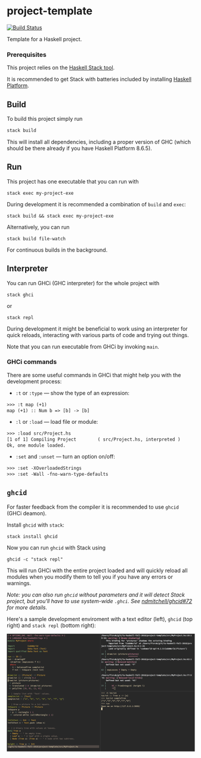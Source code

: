 # project-template

[![Build Status](https://travis-ci.org/iu-haskell-spring-2020/project-template.svg?branch=master)](https://travis-ci.org/iu-haskell-spring-2020/project-template)

Template for a Haskell project.

### Prerequisites

This project relies on the [Haskell Stack tool](https://docs.haskellstack.org/en/stable/README/).

It is recommended to get Stack with batteries included by
installing [Haskell Platform](https://www.haskell.org/platform/).

## Build

To build this project simply run

```sh
stack build
```

This will install all dependencies, including a proper version of GHC
(which should be there already if you have Haskell Platform 8.6.5).

## Run

This project has one executable that you can run with

```
stack exec my-project-exe
```

During development it is recommended a combination of `build` and `exec`:

```
stack build && stack exec my-project-exe
```

Alternatively, you can run

```
stack build file-watch
```

For continuous builds in the background.

## Interpreter

You can run GHCi (GHC interpreter) for the whole project with

```
stack ghci
```

or

```
stack repl
```

During development it might be beneficial to work using an interpreter
for quick reloads, interacting with various parts of code and
trying out things.

Note that you can run executable from GHCi by invoking `main`.

### GHCi commands

There are some useful commands in GHCi that might help
you with the development process:

- `:t` or `:type` — show the type of an expression:

```
>>> :t map (+1)
map (+1) :: Num b => [b] -> [b]
```

- `:l` or `:load` — load file or module:

```
>>> :load src/Project.hs
[1 of 1] Compiling Project        ( src/Project.hs, interpreted )
Ok, one module loaded.
```

- `:set` and `:unset` — turn an option on/off:

```
>>> :set -XOverloadedStrings
>>> :set -Wall -fno-warn-type-defaults
```

## `ghcid`

For faster feedback from the compiler it is recommended to use `ghcid`
(GHCi deamon).

Install `ghcid` with `stack`:

```
stack install ghcid
```

Now you can run `ghcid` with Stack using

```
ghcid -c "stack repl"
```

This will run GHCi with the entire project loaded and will
quickly reload all modules when you modify them to tell you
if you have any errors or warnings.

_Note: you can also run `ghcid` without parameters and it will detect
Stack project, but you'll have to use system-wide `.ghci`.
See [ndmitchell/ghcid#72](https://github.com/ndmitchell/ghcid/issues/72) for more details._

Here's a sample development enviroment with a text editor (left),
`ghcid` (top right) and `stack repl` (bottom right):

![Vim + ghcid + stack repl](images/ghcid-demo.png)
